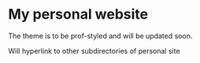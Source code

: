 # My personal website

The theme is to be prof-styled and will be updated soon.

Will hyperlink to other subdirectories of personal site
